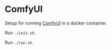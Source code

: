 # ComfyUI

Setup for running [ComfyUI](https://github.com/comfyanonymous/ComfyUI) in a docker container.

Run `./init.sh`.

Run `./run.sh`.
